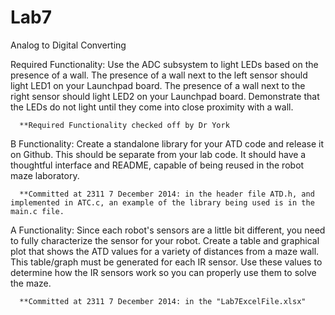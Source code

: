 Lab7
====

Analog to Digital Converting

Required Functionality: Use the ADC subsystem to light LEDs based on the presence of a wall. The presence of a wall next to the left sensor should light LED1 on your Launchpad board. The presence of a wall next to the right sensor should light LED2 on your Launchpad board. Demonstrate that the LEDs do not light until they come into close proximity with a wall.
      
      **Required Functionality checked off by Dr York

B Functionality: Create a standalone library for your ATD code and release it on Github. This should be separate from your lab code. It should have a thoughtful interface and README, capable of being reused in the robot maze laboratory.
      
      **Committed at 2311 7 December 2014: in the header file ATD.h, and implemented in ATC.c, an example of the library being used is in the main.c file.

A Functionality: Since each robot's sensors are a little bit different, you need to fully characterize the sensor for your robot. Create a table and graphical plot that shows the ATD values for a variety of distances from a maze wall. This table/graph must be generated for each IR sensor. Use these values to determine how the IR sensors work so you can properly use them to solve the maze.
      
      **Committed at 2311 7 December 2014: in the "Lab7ExcelFile.xlsx"
